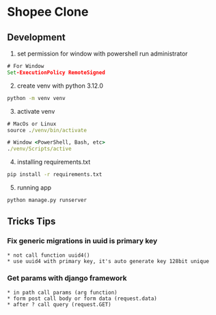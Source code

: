 # Shopee Clone

## Development

1. set permission for window with powershell run administrator
```cmd
# For Window
Set-ExecutionPolicy RemoteSigned
```

2. create venv with python 3.12.0
```cmd
python -m venv venv
```

3. activate venv
```cmd
# MacOs or Linux
source ./venv/bin/activate

# Window <PowerShell, Bash, etc>
./venv/Scripts/active
```

4. installing requirements.txt
```cmd
pip install -r requirements.txt
```

5. running app
```cmd
python manage.py runserver
```


## Tricks Tips

### Fix generic migrations in uuid is primary key
    * not call function uuid4()
    * use uuid4 with primary key, it's auto generate key 128bit unique
### Get params with django framework
    * in path call params (arg function)
    * form post call body or form data (request.data)
    * after ? call query (request.GET)
